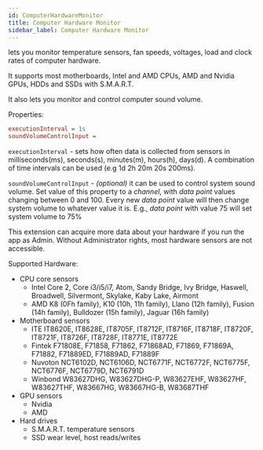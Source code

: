 ```yaml
---
id: ComputerHardwareMonitor
title: Computer Hardware Monitor
sidebar_label: Computer Hardware Monitor
---
```


lets you monitor temperature sensors, fan speeds, voltages, load and clock rates of computer hardware.
 
It supports most motherboards, Intel and AMD CPUs, AMD and Nvidia GPUs, HDDs and SSDs with S.M.A.R.T.

It also lets you monitor and control computer sound volume.

Properties:
```ini
executionInterval = 1s
soundVolumeControlInput = 
```

`executionInterval` - sets how often data is collected from sensors in milliseconds(ms), seconds(s), minutes(m), hours(h), days(d). A combination of time intervals can be used (e.g 1d 2h 20m 20s 200ms).

`soundVolumeControlInput` - *(optional)* it can be used to control system sound volume. Set value of this property to a *channel*, with *data point* values changing between 0 and 100. Every new *data point* value will then change system volume to whatever value it is. E.g., *data point* with value 75 will set system volume to 75%

This extension can acquire more data about your hardware if you run the app as Admin. Without Administrator rights, most hardware sensors are not accessible.

Supported Hardware:
- CPU core sensors 
    - Intel Core 2, Core i3/i5/i7, Atom, Sandy Bridge, Ivy Bridge, Haswell, Broadwell, Silvermont, Skylake, Kaby Lake, Airmont
    - AMD K8 (0Fh family), K10 (10h, 11h family), Llano (12h family), Fusion (14h family), Bulldozer (15h family), Jaguar (16h family)
- Motherboard sensors 
    - ITE IT8620E, IT8628E, IT8705F, IT8712F, IT8716F, IT8718F, IT8720F, IT8721F, IT8726F, IT8728F, IT8771E, IT8772E
    - Fintek F71808E, F71858, F71862, F71868AD, F71869, F71869A, F71882, F71889ED, F71889AD, F71889F
    - Nuvoton NCT6102D, NCT6106D, NCT6771F, NCT6772F, NCT6775F, NCT6776F, NCT6779D, NCT6791D
    - Winbond W83627DHG, W83627DHG-P, W83627EHF, W83627HF, W83627THF, W83667HG, W83667HG-B, W83687THF
- GPU sensors 
    - Nvidia
    - AMD 
- Hard drives 
    - S.M.A.R.T. temperature sensors
    - SSD wear level, host reads/writes